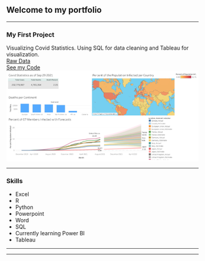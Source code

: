 ## Welcome to my portfolio

---

### My First Project 

Visualizing Covid Statistics. Using SQL for data cleaning and Tableau for visualization. 
<br> 
 <a href="https://ourworldindata.org/covid-deaths">Raw Data</a> 
 <br>
 <a href="https://github.com/kennethkarani/CovidProject/blob/main/Project!.sql">See my Code</a> 
<img src="images/Dashboard1.png?raw=true"/>



---

### Skills

- Excel
- R
- Python
- Powerpoint
- Word
- SQL
- Currently learning Power BI
- Tableau

---




---
<p style="font-size:11px"></p>
<!-- Remove above link if you don't want to attibute -->
